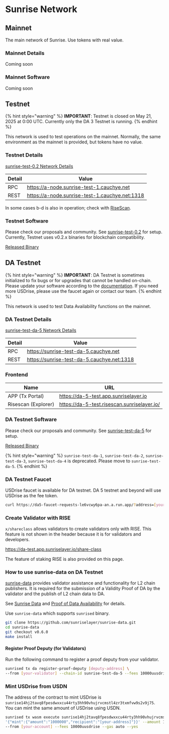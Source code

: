 # Sunrise Network

## Mainnet

The main network of Sunrise. Use tokens with real value.

### Mainnet Details

Coming soon

### Mainnet Software

Coming soon

## Testnet

{% hint style="warning" %}
**IMPORTANT**: Testnet is closed on May 21, 2025 at 0:00 UTC.
Currently only the DA 3 Testnet is running.
{% endhint %}

This network is used to test operations on the mainnet. Normally, the same environment as the mainnet is provided, but tokens have no value.

### Testnet Details

[sunrise-test-0.2 Network Details](https://github.com/sunriselayer/network/tree/main/sunrise-test-0.2)

| Detail | Value                                            |
| ------ | ------------------------------------------------ |
| RPC    | <https://a-node.sunrise-test-1.cauchye.net>      |
| REST   | <https://a-node.sunrise-test-1.cauchye.net:1318> |

In some cases b-d is also in operation; check with [RiseScan](https://testnet.risescan.sunriselayer.io/).

### Testnet Software

Please check our proposals and community. See [sunrise-test-0.2](https://github.com/sunriselayer/network/tree/main/sunrise-test-0.2) for setup.
Currently, Testnet uses v0.2.x binaries for blockchain compatibility.

[Released Binary](https://github.com/sunriselayer/sunrise/releases)

## DA Testnet

{% hint style="warning" %}
**IMPORTANT**: DA Testnet is sometimes initialized to fix bugs or for upgrades that cannot be handled on-chain.
Please update your software according to the [documentation](https://github.com/sunriselayer/network/tree/main/sunrise-test-da-5). If you need more USDrise, please use the faucet again or contact our team.
{% endhint %}

This network is used to test Data Availability functions on the mainnet.

### DA Testnet Details

[sunrise-test-da-5 Network Details](https://github.com/sunriselayer/network/tree/main/sunrise-test-da-5)

| Detail | Value                                        |
| ------ | -------------------------------------------- |
| RPC    | <https://sunrise-test-da-5.cauchye.net>      |
| REST   | <https://sunrise-test-da-5.cauchye.net:1318> |

<!-- #### IBC Config

| Src Chain           | Src Port   | Src Channel | Dst Chain  | Dst Port   | Dst Channel   |
| ------------------- | ---------- | ----------- | ---------- | ---------- | ------------- |
| `sunrise-test-da-5` | `transfer` | `channel-0` | `provider` | `transfer` | `channel-476` |

`provider` is current CosmosHub testnet [Cosmos ICS Provider Testnet](https://hub.cosmos.network/main/hub-tutorials/join-testnet)
[provider chain-registry](https://github.com/cosmos/chain-registry/tree/master/testnets/cosmosicsprovidertestnet) -->

### Frontend

| Name                | URL                                           |
| ------------------- | --------------------------------------------- |
| APP (Tx Portal)     | <https://da-5-test.app.sunriselayer.io>       |
| Risescan (Explorer) | <https://da-5-test.risescan.sunriselayer.io/> |

### DA Testnet Software

Please check our proposals and community. See [sunrise-test-da-5](https://github.com/sunriselayer/network/tree/main/sunrise-test-da-5) for setup.

[Released Binary](https://github.com/sunriselayer/sunrise/releases)

{% hint style="warning" %}
`sunrise-test-da-1`, `sunrise-test-da-2`, `sunrise-test-da-3`, `sunrise-test-da-4` is deprecated. Please move to `sunrise-test-da-5`.
{% endhint %}

### DA Testnet Faucet

USDrise faucet is available for DA testnet.
DA 5 testnet and beyond will use USDrise as the fee token.

```bash
curl https://da5-faucet-requests-le6vcwy6pa-an.a.run.app/?address=[your-address]
```

### Create Validator with RISE

`x/shareclass` allows validators to create validators only with RISE.
This feature is not shown in the header because it is for validators and developers.

<https://da-test.app.sunriselayer.io/share-class>

The feature of staking RISE is also provided on this page.

### How to use sunrise-data on DA Testnet

[sunrise-data](https://github.com/sunriselayer/sunrise-data) provides validator assistance and functionality for L2 chain publishers.
It is required for the submission of a Validity Proof of DA by the validator and the publish of L2 chain data to DA.

See [Sunrise Data](../../build/l2-blockchains/rollkit/sunrise-data.md) and [Proof of Data Availability](../../build/validators/data-availability-proof.md) for details.

Use `sunrise-data` which supports `sunrised` binary.

```bash
git clone https://github.com/sunriselayer/sunrise-data.git
cd sunrise-data
git checkout v0.6.0
make install
```

#### Register Proof Deputy (for Validators)

Run the following command to register a proof deputy from your validator.

```bash
sunrised tx da register-proof-deputy [deputy-address] \
--from [your-validator] --chain-id sunrise-test-da-5 --fees 10000uusdrise --gas auto --yes
```

### Mint USDrise from USDN

The address of the contract to mint USDrise is `sunrise14hj2tavq8fpesdwxxcu44rty3hh90vhujrvcmstl4zr3txmfvw9s2v9j75`.
You can mint the same amount of USDrise using USDN.

```bash
sunrised tx wasm execute sunrise14hj2tavq8fpesdwxxcu44rty3hh90vhujrvcmstl4zr3txmfvw9s2v9j75 \
'{"mint":{"amount":"1000000","recipient":"[your-address]"}}' --amount 1000000uusdn \
--from [your-account] --fees 10000uusdrise --gas auto --yes
```
